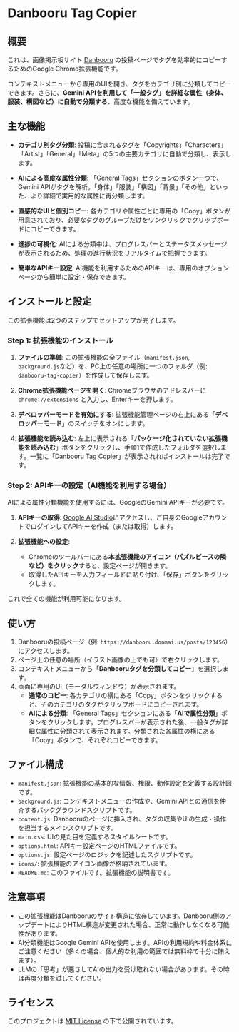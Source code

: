 # Danbooru Tag Copier

## 概要

これは、画像掲示板サイト [Danbooru](https://danbooru.donmai.us/) の投稿ページでタグを効率的にコピーするためのGoogle Chrome拡張機能です。

コンテキストメニューから専用のUIを開き、タグをカテゴリ別に分類してコピーできます。さらに、**Gemini APIを利用して「一般タグ」を詳細な属性（身体、服装、構図など）に自動で分類する**、高度な機能を備えています。

## 主な機能

- **カテゴリ別タグ分類**:
  投稿に含まれるタグを「Copyrights」「Characters」「Artist」「General」「Meta」の5つの主要カテゴリに自動で分類し、表示します。

- **AIによる高度な属性分類**:
  「General Tags」セクションのボタン一つで、Gemini APIがタグを解析。「身体」「服装」「構図」「背景」「その他」といった、より詳細で実用的な属性に再分類します。

- **直感的なUIと個別コピー**:
  各カテゴリや属性ごとに専用の「Copy」ボタンが用意されており、必要なタグのグループだけをワンクリックでクリップボードにコピーできます。

- **進捗の可視化**:
  AIによる分類中は、プログレスバーとステータスメッセージが表示されるため、処理の進行状況をリアルタイムで把握できます。

- **簡単なAPIキー設定**:
  AI機能を利用するためのAPIキーは、専用のオプションページから簡単に設定・保存できます。

## インストールと設定

この拡張機能は2つのステップでセットアップが完了します。

### Step 1: 拡張機能のインストール

1.  **ファイルの準備**:
    この拡張機能の全ファイル（`manifest.json`, `background.js`など）を、PC上の任意の場所に一つのフォルダ（例: `danbooru-tag-copier`）を作成して保存します。

2.  **Chrome拡張機能ページを開く**:
    Chromeブラウザのアドレスバーに `chrome://extensions` と入力し、Enterキーを押します。

3.  **デベロッパーモードを有効にする**:
    拡張機能管理ページの右上にある「**デベロッパーモード**」のスイッチをオンにします。

4.  **拡張機能を読み込む**:
    左上に表示される「**パッケージ化されていない拡張機能を読み込む**」ボタンをクリックし、手順1で作成したフォルダを選択します。一覧に「Danbooru Tag Copier」が表示されればインストールは完了です。

### Step 2: APIキーの設定（AI機能を利用する場合）

AIによる属性分類機能を使用するには、GoogleのGemini APIキーが必要です。

1.  **APIキーの取得**:
    [Google AI Studio](https://aistudio.google.com/app/apikey)にアクセスし、ご自身のGoogleアカウントでログインしてAPIキーを作成（または取得）します。

2.  **拡張機能への設定**:
    -   Chromeのツールバーにある**本拡張機能のアイコン（パズルピースの隣など）をクリック**すると、設定ページが開きます。
    -   取得したAPIキーを入力フィールドに貼り付け、「保存」ボタンをクリックします。

これで全ての機能が利用可能になります。

## 使い方

1.  Danbooruの投稿ページ（例: `https://danbooru.donmai.us/posts/123456`）にアクセスします。
2.  ページ上の任意の場所（イラスト画像の上でも可）で右クリックします。
3.  コンテキストメニューから「**Danbooruタグを分類してコピー**」を選択します。
4.  画面に専用のUI（モーダルウィンドウ）が表示されます。
    -   **通常のコピー**: 各カテゴリの横にある「Copy」ボタンをクリックすると、そのカテゴリのタグがクリップボードにコピーされます。
    -   **AIによる分類**: 「General Tags」セクションにある「**AIで属性分類**」ボタンをクリックします。プログレスバーが表示された後、一般タグが詳細な属性に分類されて表示されます。分類された各属性の横にある「Copy」ボタンで、それぞれコピーできます。

## ファイル構成

-   `manifest.json`: 拡張機能の基本的な情報、権限、動作設定を定義する設計図です。
-   `background.js`: コンテキストメニューの作成や、Gemini APIとの通信を仲介するバックグラウンドスクリプトです。
-   `content.js`: Danbooruのページに挿入され、タグの収集やUIの生成・操作を担当するメインスクリプトです。
-   `main.css`: UIの見た目を定義するスタイルシートです。
-   `options.html`: APIキー設定ページのHTMLファイルです。
-   `options.js`: 設定ページのロジックを記述したスクリプトです。
-   `icons/`: 拡張機能のアイコン画像が格納されています。
-   `README.md`: このファイルです。拡張機能の説明書です。

## 注意事項

-   この拡張機能はDanbooruのサイト構造に依存しています。Danbooru側のアップデートによりHTML構造が変更された場合、正常に動作しなくなる可能性があります。
-   AI分類機能はGoogle Gemini APIを使用します。APIの利用規約や料金体系にご注意ください（多くの場合、個人的な利用の範囲では無料枠で十分に賄えます）。
-   LLMの「思考」が悪さしてAIの出力を受け取れない場合があります。その時は再度分類を試してください。

## ライセンス

このプロジェクトは [MIT License](https://opensource.org/licenses/MIT) の下で公開されています。
